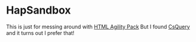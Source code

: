 # HapSandbox
This is just for messing around with [HTML Agility Pack][]
But I found [CsQuery][] and it turns out I prefer that!

[HTML Agility Pack]: https://htmlagilitypack.codeplex.com/
[CsQuery]: https://github.com/jamietre/CsQuery